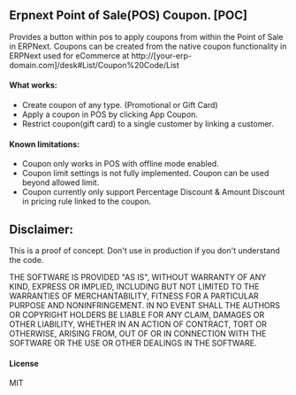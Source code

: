 ## Erpnext Point of Sale(POS) Coupon. [POC]

Provides a button within pos to apply coupons from within the Point of Sale in ERPNext. Coupons can be created from the native coupon functionality in ERPNext used for eCommerce at http://[your-erp-domain.com]/desk#List/Coupon%20Code/List

#### What works:
- Create coupon of any type. (Promotional or Gift Card)
- Apply a coupon in POS by clicking App Coupon. 
- Restrict coupon(gift card) to a single customer by linking a customer. 

#### Known limitations:
- Coupon only works in POS with offline mode enabled.
- Coupon limit settings is not fully implemented. Coupon can be used beyond allowed limit.
- Coupon currently only support Percentage Discount & Amount Discount in pricing rule linked to the coupon.

## Disclaimer:
This is a proof of concept. Don't use in production if you don't understand the code. 

THE SOFTWARE IS PROVIDED "AS IS", WITHOUT WARRANTY OF ANY KIND, EXPRESS OR IMPLIED, INCLUDING BUT NOT LIMITED TO THE WARRANTIES OF MERCHANTABILITY, FITNESS FOR A PARTICULAR PURPOSE AND NONINFRINGEMENT. IN NO EVENT SHALL THE AUTHORS OR COPYRIGHT HOLDERS BE LIABLE FOR ANY CLAIM, DAMAGES OR OTHER LIABILITY, WHETHER IN AN ACTION OF CONTRACT, TORT OR OTHERWISE, ARISING FROM, OUT OF OR IN CONNECTION WITH THE SOFTWARE OR THE USE OR OTHER DEALINGS IN THE SOFTWARE.

#### License

MIT
